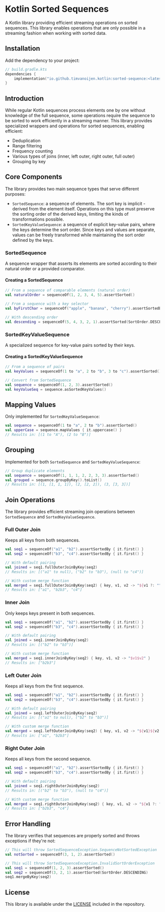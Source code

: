 # Kotlin Sorted Sequences

A Kotlin library providing efficient streaming operations on sorted sequences. This library enables operations that are only possible in a streaming fashion when working with sorted data.

## Installation

Add the dependency to your project:

```kotlin
// build.gradle.kts
dependencies {
    implementation("io.github.timvanoijen.kotlin:sorted-sequence:<latest version>")
}
```

## Introduction

While regular Kotlin sequences process elements one by one without knowledge of the full sequence, some operations require the sequence to be sorted to work efficiently in a streaming manner. This library provides specialized wrappers and operations for sorted sequences, enabling efficient:

- Deduplication
- Range filtering
- Frequency counting
- Various types of joins (inner, left outer, right outer, full outer)
- Grouping by key

## Core Components

The library provides two main sequence types that serve different purposes:

- `SortedSequence`: a sequence of elements. The sort key is implicit - derived from the element itself. Operations on
  this type must preserve the sorting order of the derived keys, limiting the kinds of transformations possible.
- `SortedKeyValueSequence`: a sequence of explicit key-value pairs, where the keys determine the sort order. Since keys 
  and values are separate, values can be freely transformed while maintaining the sort order defined by the keys.

### SortedSequence

A sequence wrapper that asserts its elements are sorted according to their natural order or a provided comparator.

#### Creating a SortedSequence

```kotlin
// From a sequence of comparable elements (natural order)
val naturalOrder = sequenceOf(1, 2, 3, 4, 5).assertSorted()

// From a sequence with a key selector
val byFirstChar = sequenceOf("apple", "banana", "cherry").assertSortedBy { it.first() }

// With descending order
val descending = sequenceOf(5, 4, 3, 2, 1).assertSorted(SortOrder.DESCENDING)
```

### SortedKeyValueSequence

A specialized sequence for key-value pairs sorted by their keys.

#### Creating a SortedKeyValueSequence

```kotlin
// From a sequence of pairs
val keyValues = sequenceOf(1 to "a", 2 to "b", 3 to "c").assertSorted()

// Convert from SortedSequence
val sequence = sequenceOf(1, 2, 3).assertSorted()
val keyValueSeq = sequence.asSortedKeyValues()
```

## Mapping Values

Only implemented for `SortedKeyValueSequence`:

```kotlin
val sequence = sequenceOf(1 to "a", 2 to "b").assertSorted()
val upperCase = sequence.mapValues { it.uppercase() }
// Results in: [(1 to "A"), (2 to "B")]
```

## Grouping

Implemented for both `SortedSequence` and `SortedKeyValueSequence`:

```kotlin
// Group duplicate elements
val sequence = sequenceOf(1, 1, 1, 2, 2, 3, 3).assertSorted()
val grouped = sequence.groupByKey().toList()
// Results in: [(1, [1, 1, 1]), (2, [2, 2]), (3, [3, 3])]
```

## Join Operations

The library provides efficient streaming join operations between `SortedSequence` and `SortedKeyValueSequence`.

### Full Outer Join

Keeps all keys from both sequences.

```kotlin
val seq1 = sequenceOf("a1", "b2").assertSortedBy { it.first() }
val seq2 = sequenceOf("b3", "c4").assertSortedBy { it.first() }

// With default pairing
val joined = seq1.fullOuterJoinByKey(seq2)
// Results in: [("a1" to null), ("b2" to "b3"), (null to "c4")]

// With custom merge function
val merged = seq1.fullOuterJoinByKey(seq2) { key, v1, v2 -> "${v1 ?: ""}${v2 ?: ""}" }
// Results in: ["a1", "b2b3", "c4"]
```

### Inner Join

Only keeps keys present in both sequences.

```kotlin
val seq1 = sequenceOf("a1", "b2").assertSortedBy { it.first() }
val seq2 = sequenceOf("b3", "c4").assertSortedBy { it.first() }

// With default pairing
val joined = seq1.innerJoinByKey(seq2)
// Results in: [("b2" to "b3")]

// With custom merge function
val merged = seq1.innerJoinByKey(seq2) { key, v1, v2 -> "$v1$v2" }
// Results in: ["b2b3"]
```

### Left Outer Join

Keeps all keys from the first sequence.

```kotlin
val seq1 = sequenceOf("a1", "b2").assertSortedBy { it.first() }
val seq2 = sequenceOf("b3", "c4").assertSortedBy { it.first() }

// With default pairing
val joined = seq1.leftOuterJoinByKey(seq2)
// Results in: [("a1" to null), ("b2" to "b3")]

// With custom merge function
val merged = seq1.leftOuterJoinByKey(seq2) { key, v1, v2 -> "${v1}${v2 ?: ""}" }
// Results in: ["a1", "b2b3"]
```

### Right Outer Join

Keeps all keys from the second sequence.

```kotlin
val seq1 = sequenceOf("a1", "b2").assertSortedBy { it.first() }
val seq2 = sequenceOf("b3", "c4").assertSortedBy { it.first() }

// With default pairing
val joined = seq1.rightOuterJoinByKey(seq2)
// Results in: [("b2" to "b3"), (null to "c4")]

// With custom merge function
val merged = seq1.rightOuterJoinByKey(seq2) { key, v1, v2 -> "${v1 ?: ""}$v2" }
// Results in: ["b2b3", "c4"]
```

## Error Handling

The library verifies that sequences are properly sorted and throws exceptions if they're not:

```kotlin
// This will throw SortedSequenceException.SequenceNotSortedException
val notSorted = sequenceOf(3, 1, 2).assertSorted()

// This will throw SortedSequenceException.InvalidSortOrderException
val seq1 = sequenceOf(1, 2, 3).assertSorted()
val seq2 = sequenceOf(3, 2, 1).assertSorted(SortOrder.DESCENDING)
seq1.mergeByKey(seq2)
```

## License

This library is available under the [LICENSE](LICENSE) included in the repository.
